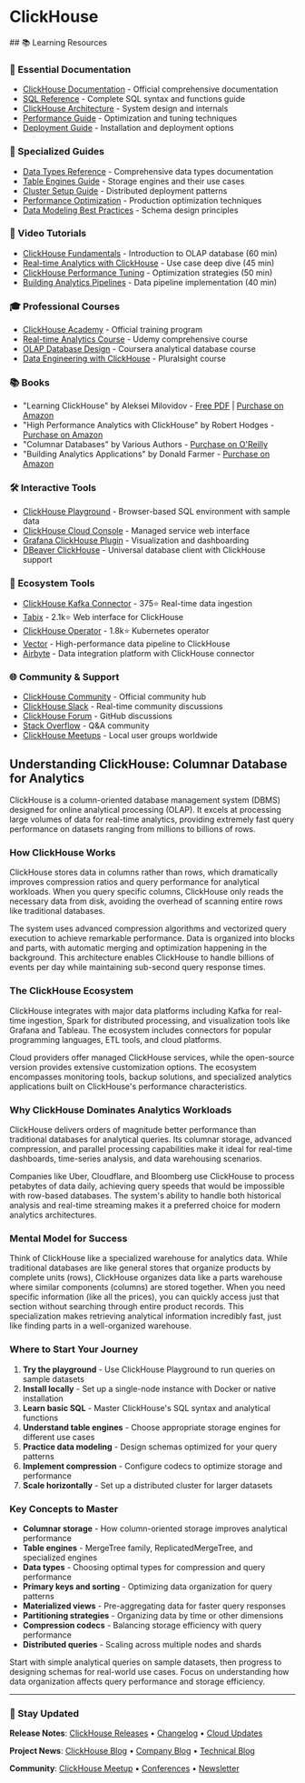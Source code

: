# ClickHouse

<GitHubButtons />
## 📚 Learning Resources

### 📖 Essential Documentation
- [ClickHouse Documentation](https://clickhouse.com/docs) - Official comprehensive documentation
- [SQL Reference](https://clickhouse.com/docs/en/sql-reference/) - Complete SQL syntax and functions guide
- [ClickHouse Architecture](https://clickhouse.com/docs/en/development/architecture/) - System design and internals
- [Performance Guide](https://clickhouse.com/docs/en/operations/performance/) - Optimization and tuning techniques
- [Deployment Guide](https://clickhouse.com/docs/en/getting-started/install/) - Installation and deployment options

### 📝 Specialized Guides
- [Data Types Reference](https://clickhouse.com/docs/en/sql-reference/data-types/) - Comprehensive data types documentation
- [Table Engines Guide](https://clickhouse.com/docs/en/engines/table-engines/) - Storage engines and their use cases
- [Cluster Setup Guide](https://clickhouse.com/docs/en/architecture/cluster-deployment/) - Distributed deployment patterns
- [Performance Optimization](https://clickhouse.com/blog/clickhouse-performance-tips) - Production optimization techniques
- [Data Modeling Best Practices](https://clickhouse.com/docs/en/guides/improving-query-performance/) - Schema design principles

### 🎥 Video Tutorials
- [ClickHouse Fundamentals](https://www.youtube.com/watch?v=kmi_QcEa_dk) - Introduction to OLAP database (60 min)
- [Real-time Analytics with ClickHouse](https://www.youtube.com/watch?v=zSIGBjlh-oU) - Use case deep dive (45 min)
- [ClickHouse Performance Tuning](https://www.youtube.com/watch?v=O_cvKQxl8m0) - Optimization strategies (50 min)
- [Building Analytics Pipelines](https://www.youtube.com/watch?v=8RhYuHDR8jk) - Data pipeline implementation (40 min)

### 🎓 Professional Courses
- [ClickHouse Academy](https://clickhouse.com/academy) - Official training program
- [Real-time Analytics Course](https://www.udemy.com/course/clickhouse-real-time-analytics/) - Udemy comprehensive course
- [OLAP Database Design](https://www.coursera.org/learn/olap-databases) - Coursera analytical database course
- [Data Engineering with ClickHouse](https://www.pluralsight.com/courses/clickhouse-data-engineering) - Pluralsight course

### 📚 Books
- "Learning ClickHouse" by Aleksei Milovidov - [Free PDF](https://clickhouse.com/docs/en/intro/) | [Purchase on Amazon](https://www.amazon.com/dp/B08XY4RMVG)
- "High Performance Analytics with ClickHouse" by Robert Hodges - [Purchase on Amazon](https://www.amazon.com/dp/1801075727)
- "Columnar Databases" by Various Authors - [Purchase on O'Reilly](https://www.oreilly.com/library/view/columnar-databases/9781492046943/)
- "Building Analytics Applications" by Donald Farmer - [Purchase on Amazon](https://www.amazon.com/dp/1492027775)

### 🛠️ Interactive Tools
- [ClickHouse Playground](https://play.clickhouse.com/) - Browser-based SQL environment with sample data
- [ClickHouse Cloud Console](https://clickhouse.cloud/) - Managed service web interface
- [Grafana ClickHouse Plugin](https://grafana.com/grafana/plugins/grafana-clickhouse-datasource/) - Visualization and dashboarding
- [DBeaver ClickHouse](https://dbeaver.io/) - Universal database client with ClickHouse support

### 🚀 Ecosystem Tools
- [ClickHouse Kafka Connector](https://github.com/ClickHouse/clickhouse-kafka-connect) - 375⭐ Real-time data ingestion
- [Tabix](https://github.com/tabixio/tabix) - 2.1k⭐ Web interface for ClickHouse
- [ClickHouse Operator](https://github.com/Altinity/clickhouse-operator) - 1.8k⭐ Kubernetes operator
- [Vector](https://vector.dev/) - High-performance data pipeline to ClickHouse
- [Airbyte](https://airbyte.com/) - Data integration platform with ClickHouse connector

### 🌐 Community & Support
- [ClickHouse Community](https://clickhouse.com/company/community) - Official community hub
- [ClickHouse Slack](https://clickhouse.com/slack) - Real-time community discussions
- [ClickHouse Forum](https://github.com/ClickHouse/ClickHouse/discussions) - GitHub discussions
- [Stack Overflow](https://stackoverflow.com/questions/tagged/clickhouse) - Q&A community
- [ClickHouse Meetups](https://www.meetup.com/topics/clickhouse/) - Local user groups worldwide

## Understanding ClickHouse: Columnar Database for Analytics

ClickHouse is a column-oriented database management system (DBMS) designed for online analytical processing (OLAP). It excels at processing large volumes of data for real-time analytics, providing extremely fast query performance on datasets ranging from millions to billions of rows.

### How ClickHouse Works

ClickHouse stores data in columns rather than rows, which dramatically improves compression ratios and query performance for analytical workloads. When you query specific columns, ClickHouse only reads the necessary data from disk, avoiding the overhead of scanning entire rows like traditional databases.

The system uses advanced compression algorithms and vectorized query execution to achieve remarkable performance. Data is organized into blocks and parts, with automatic merging and optimization happening in the background. This architecture enables ClickHouse to handle billions of events per day while maintaining sub-second query response times.

### The ClickHouse Ecosystem

ClickHouse integrates with major data platforms including Kafka for real-time ingestion, Spark for distributed processing, and visualization tools like Grafana and Tableau. The ecosystem includes connectors for popular programming languages, ETL tools, and cloud platforms.

Cloud providers offer managed ClickHouse services, while the open-source version provides extensive customization options. The ecosystem encompasses monitoring tools, backup solutions, and specialized analytics applications built on ClickHouse's performance characteristics.

### Why ClickHouse Dominates Analytics Workloads

ClickHouse delivers orders of magnitude better performance than traditional databases for analytical queries. Its columnar storage, advanced compression, and parallel processing capabilities make it ideal for real-time dashboards, time-series analysis, and data warehousing scenarios.

Companies like Uber, Cloudflare, and Bloomberg use ClickHouse to process petabytes of data daily, achieving query speeds that would be impossible with row-based databases. The system's ability to handle both historical analysis and real-time streaming makes it a preferred choice for modern analytics architectures.

### Mental Model for Success

Think of ClickHouse like a specialized warehouse for analytics data. While traditional databases are like general stores that organize products by complete units (rows), ClickHouse organizes data like a parts warehouse where similar components (columns) are stored together. When you need specific information (like all the prices), you can quickly access just that section without searching through entire product records. This specialization makes retrieving analytical information incredibly fast, just like finding parts in a well-organized warehouse.

### Where to Start Your Journey

1. **Try the playground** - Use ClickHouse Playground to run queries on sample datasets
2. **Install locally** - Set up a single-node instance with Docker or native installation
3. **Learn basic SQL** - Master ClickHouse's SQL syntax and analytical functions
4. **Understand table engines** - Choose appropriate storage engines for different use cases
5. **Practice data modeling** - Design schemas optimized for your query patterns
6. **Implement compression** - Configure codecs to optimize storage and performance
7. **Scale horizontally** - Set up a distributed cluster for larger datasets

### Key Concepts to Master

- **Columnar storage** - How column-oriented storage improves analytical performance
- **Table engines** - MergeTree family, ReplicatedMergeTree, and specialized engines
- **Data types** - Choosing optimal types for compression and query performance  
- **Primary keys and sorting** - Optimizing data organization for query patterns
- **Materialized views** - Pre-aggregating data for faster query responses
- **Partitioning strategies** - Organizing data by time or other dimensions
- **Compression codecs** - Balancing storage efficiency with query performance
- **Distributed queries** - Scaling across multiple nodes and shards

Start with simple analytical queries on sample datasets, then progress to designing schemas for real-world use cases. Focus on understanding how data organization affects query performance and storage efficiency.

---

### 📡 Stay Updated

**Release Notes**: [ClickHouse Releases](https://github.com/ClickHouse/ClickHouse/releases) • [Changelog](https://clickhouse.com/docs/en/whats-new/changelog/) • [Cloud Updates](https://clickhouse.com/cloud/changelog)

**Project News**: [ClickHouse Blog](https://clickhouse.com/blog/) • [Company Blog](https://clickhouse.com/company/news) • [Technical Blog](https://clickhouse.com/blog/category/technical)

**Community**: [ClickHouse Meetup](https://www.meetup.com/clickhouse-silicon-valley-meetup/) • [Conferences](https://clickhouse.com/company/events) • [Newsletter](https://clickhouse.com/company/news)